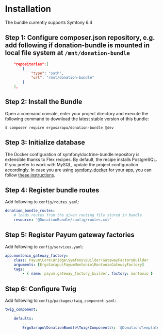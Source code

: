 # Installation

The bundle currently supports Symfony 6.4

## Step 1: Configure composer.json repository, e.g. add following if donation-bundle is mounted in local file system at `/mnt/donation-bundle`

```json
    "repositories":[
        {
            "type": "path",
            "url": "/mnt/donation-bundle"
        }
    ],
```

## Step 2: Install the Bundle

Open a command console, enter your project directory and execute the
following command to download the latest stable version of this bundle:

```console
$ composer require ergosarapu/donation-bundle @dev
```

## Step 3: Initialize database

The Docker configuration of symfony/doctrine-bundle repository is extensible thanks to Flex recipes. By default, the recipe installs PostgreSQL.
If you prefer to work with MySQL, update the project configuration accordingly. In case you are using [symfony-docker](https://github.com/dunglas/symfony-docker) for your app, you can follow [these instructions](https://github.com/dunglas/symfony-docker/blob/main/docs/mysql.md).

## Step 4: Register bundle routes

Add following to `config/routes.yaml`:

```yaml
donation_bundle_routes:
    # loads routes from the given routing file stored in bundle
    resource: '@DonationBundle/config/routes.xml'
```

## Step 5: Register Payum gateway factories

Add following to `config/services.yaml`:

```yaml
app.montonio_gateway_factory:
    class: Payum\Core\Bridge\Symfony\Builder\GatewayFactoryBuilder
    arguments: [ErgoSarapu\PayumMontonio\MontonioGatewayFactory]
    tags:
        - { name: payum.gateway_factory_builder, factory: montonio }
```

## Step 6: Configure Twig

Add following to `config/packages/twig_component.yaml`:

```yaml
twig_component:
    ...
    defaults:
        ...
        ErgoSarapu\DonationBundle\Twig\Components\: '@Donation/templates/components/'
```

